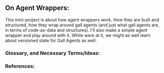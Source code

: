 ## On Agent Wrappers:

This mini-project is about how agent wrappers work. How they are built and structured, how they wrap around gall agents (and just what gall agents are, in terms of code-as-data and structures). I'll also make a simple agent wrapper and play around with it. While were at it, we might as well learn about versioned state for Gall Agents as well. 

### Glossary, and Necessary Terms/Ideas:











### References:

